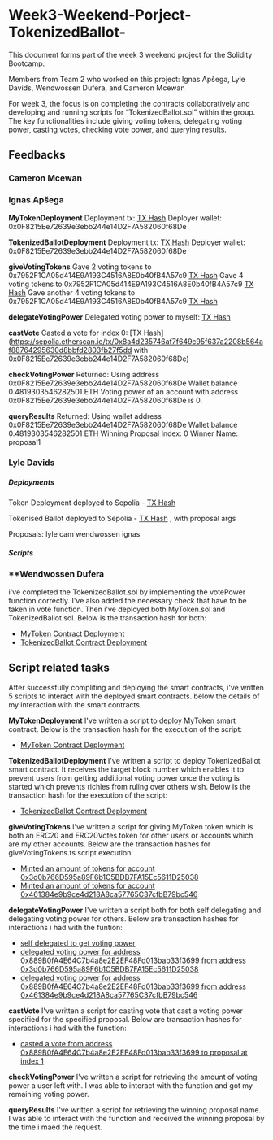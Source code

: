 # Week3-Weekend-Porject-TokenizedBallot-

This document forms part of the week 3 weekend project for the Solidity Bootcamp.

Members from Team 2 who worked on this project: Ignas Apšega, Lyle Davids, Wendwossen Dufera, and Cameron Mcewan

For week 3, the focus is on completing the contracts collaboratively and developing and running scripts for “TokenizedBallot.sol” within the group. The key functionalities include giving voting tokens, delegating voting power, casting votes, checking vote power, and querying results.

## **Feedbacks**

### **Cameron Mcewan**

### **Ignas Apšega**

**MyTokenDeployment**
Deployment tx: [TX Hash](https://sepolia.etherscan.io/tx/0xe65d670b34639152e8ea8e9d6ba94cf12c4f9bae5f53ffafa8b698fa2d9b1aee)
Deployer wallet: 0x0F8215Ee72639e3ebb244e14D2F7A582060f68De

**TokenizedBallotDeployment**
Deployment tx: [TX Hash](https://sepolia.etherscan.io/tx/0x8a1a109a1297375704417661c53fcf29dad50f9937d05c64df7b0c5c8a288613)
Deployer wallet: 0x0F8215Ee72639e3ebb244e14D2F7A582060f68De

**giveVotingTokens**
Gave 2 voting tokens to 0x7952F1CA05d414E9A193C4516A8E0b40fB4A57c9 [TX Hash](https://sepolia.etherscan.io/tx/0x34742403cc9a1ffeb0ee5e8d02b87671cc0ee13d8736e3738cc934378fa0e1e6)
Gave 4 voting tokens to 0x7952F1CA05d414E9A193C4516A8E0b40fB4A57c9 [TX Hash](https://sepolia.etherscan.io/tx/0xfbaf68cb784e85b52487053809ef9d27fe1138da472fb0224328415057e044f2)
Gave another 4 voting tokens to 0x7952F1CA05d414E9A193C4516A8E0b40fB4A57c9 [TX Hash](https://sepolia.etherscan.io/tx/0x1ad17ec7b685e1170835b9beb933710be7b333dc4ddf0854ca926a1524671da2)

**delegateVotingPower**
Delegated voting power to myself: [TX Hash](https://sepolia.etherscan.io/tx/0xfc4a557a6463dd100b995c13197701fa4f1f2669a598051a105568f2cabf040b)

**castVote**
Casted a vote for index 0: [TX Hash](https://sepolia.etherscan.io/tx/0x8a4d235746af7f649c95f637a2208b564af88764295630d8bbfd2803fb27f5dd with 0x0F8215Ee72639e3ebb244e14D2F7A582060f68De)

**checkVotingPower**
Returned:
  Using address 0x0F8215Ee72639e3ebb244e14D2F7A582060f68De
  Wallet balance 0.4819303546282501 ETH
  Voting power of an account with address 0x0F8215Ee72639e3ebb244e14D2F7A582060f68De is 0.

**queryResults**
Returned:
  Using wallet address 0x0F8215Ee72639e3ebb244e14D2F7A582060f68De
  Wallet balance 0.4819303546282501 ETH
  Winning Proposal Index: 0
  Winner Name: proposal1

### **Lyle Davids**

##### Deployments
Token Deployment deployed to Sepolia - [TX Hash](https://sepolia.etherscan.io/tx/0x97f115351d023b771e9a46513cdc2251d23744b21a58029b19e42cd189c8784b)


Tokenised Ballot deployed to Sepolia - [TX Hash](https://sepolia.etherscan.io/tx/0x4b5d8d562de4258223668303e7219f1138375fba0645c229aa3f0537142867a3) , with proposal args


Proposals: 
lyle
cam
wendwossen
ignas


##### Scripts

### **Wendwossen Dufera
i've completed the TokenizedBallot.sol by implementing the votePower function correctly. I've also added the necessary check that have to be taken in vote function. Then i've deployed both MyToken.sol and TokenizedBallot.sol. Below is the transaction hash for both:
- [MyToken Contract Deployment](https://sepolia.etherscan.io/tx/0xac4ba7a1df03178f44266604430d2b5c2c57da3713533bda155034636518693f)
- [TokenizedBallot Contract Deployment](https://sepolia.etherscan.io/tx/0xe8e4bc0e2ac54edda9c56c759bf27b62ca95d8d553c04054962d86c2048fc422)

## **Script related tasks**
After successfully compliting and deploying the smart contracts, i've written 5 scripts to interact with the deployed smart contracts. below the details of my interaction with the smart contracts.

**MyTokenDeployment**
I've written a script to deploy MyToken smart contract. Below is the transaction hash for the execution of the script:
- [MyToken Contract Deployment](https://sepolia.etherscan.io/tx/0xac4ba7a1df03178f44266604430d2b5c2c57da3713533bda155034636518693f)

**TokenizedBallotDeployment**
I've written a script to deploy TokenizedBallot smart contract. It receives the target block number which enables it to prevent users from getting additional voting power once the voting is started which prevents richies from ruling over others wish. Below is the transaction hash for the execution of the script:
- [TokenizedBallot Contract Deployment](https://sepolia.etherscan.io/tx/0xe8e4bc0e2ac54edda9c56c759bf27b62ca95d8d553c04054962d86c2048fc422)

**giveVotingTokens**
I've written a script for giving MyToken token which is both an ERC20 and ERC20Votes token for other users or accounts which are my other accounts. Below are the transaction hashes for giveVotingTokens.ts script execution:
- [Minted an amount of tokens for account 0x3d0b766D595a89F6b1C5BDB7FA15Ec5611D25038](https://sepolia.etherscan.io/tx/0xbd69c9279a4db3b2eac1e9f6417a8b7e47d2c5a7cb47f15b415928796d0bdddd)
- [Minted an amount of tokens for account 0x461384e9b9ce4d218A8ca57765C37cfbB79bc546](https://sepolia.etherscan.io/tx/0x136387676681629952a7b03a454538b2dd4f25e15830852ca6bfcada446583b5)

**delegateVotingPower**
I've written a script both for both self delegating and delegating voting power for others. Below are transaction hashes for interactions i had with the funtion:
- [self delegated to get voting power](https://sepolia.etherscan.io/tx/0xbc298e0710fc2cf7db2ee70a779c2c734df9c97b5e2d3e5f8245cbc0b0522d15)
- [delegated voting power for address 0x889B0fA4E64C7b4a8e2E2EF48Fd013bab33f3699 from address 0x3d0b766D595a89F6b1C5BDB7FA15Ec5611D25038](https://sepolia.etherscan.io/tx/0x5651ba8b8222bcbcf095dfec875800720c3ab8e856aa165e38f0f06975689ba4)
- [delegated voting power for address 0x889B0fA4E64C7b4a8e2E2EF48Fd013bab33f3699 from address 0x461384e9b9ce4d218A8ca57765C37cfbB79bc546](https://sepolia.etherscan.io/tx/0x5fdd94368a3db84ab6bf43c5d97620db59e058d361227c8bf8e8e05ad5718f70)

**castVote**
I've written a script for casting vote that cast a voting power specified for the specified proposal. Below are transaction hashes for interactions i had with the function:
- [casted a vote from address 0x889B0fA4E64C7b4a8e2E2EF48Fd013bab33f3699 to proposal at index 1](https://sepolia.etherscan.io/tx/0xcbc90a4752ad0a6d602ba93e39fbf58dabc59fc723afa59d28523a7721f05ea8)

**checkVotingPower**
I've written a script for retrieving the amount of voting power a user left with. I was able to interact with the function and got my remaining voting power.

**queryResults**
I've written a script for retrieving the winning proposal name. I was able to interact with the function and received the winning proposal by the time i maed the request.

